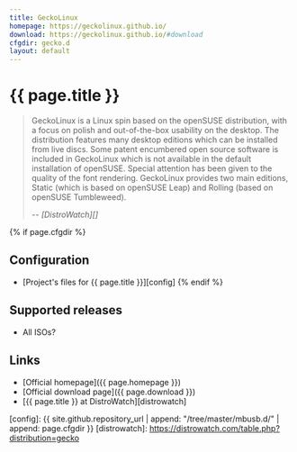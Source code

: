 ```yaml
---
title: GeckoLinux
homepage: https://geckolinux.github.io/
download: https://geckolinux.github.io/#download
cfgdir: gecko.d
layout: default
---
```


# {{ page.title }}

> GeckoLinux is a Linux spin based on the openSUSE distribution, with a focus on
> polish and out-of-the-box usability on the desktop. The distribution features
> many desktop editions which can be installed from live discs. Some patent
> encumbered open source software is included in GeckoLinux which is not
> available in the default installation of openSUSE. Special attention has been
> given to the quality of the font rendering. GeckoLinux provides two main
> editions, Static (which is based on openSUSE Leap) and Rolling
> (based on openSUSE Tumbleweed).
>
> -- <cite markdown="1">[DistroWatch][]</cite>


{% if page.cfgdir %}
## Configuration

- [Project's files for {{ page.title }}][config]
{% endif %}


## Supported releases

- All ISOs?

## Links

- [Official homepage]({{ page.homepage }})
- [Official download page]({{ page.download }})
- [{{ page.title }} at DistroWatch][distrowatch]


[config]: {{ site.github.repository_url | append: "/tree/master/mbusb.d/" | append: page.cfgdir }}
[distrowatch]: https://distrowatch.com/table.php?distribution=gecko
